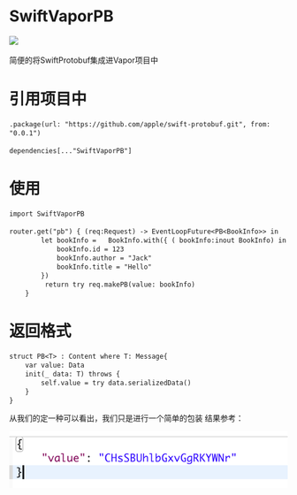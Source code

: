 # SwiftVaporPB
![](https://upload.jianshu.io/users/upload_avatars/1635153/fc06d7603a1f?imageMogr2/auto-orient/strip|imageView2/1/w/120/h/120)

简便的将SwiftProtobuf集成进Vapor项目中
# 引用项目中
```
.package(url: "https://github.com/apple/swift-protobuf.git", from: "0.0.1")

dependencies[..."SwiftVaporPB"]
```
# 使用
```
import SwiftVaporPB

router.get("pb") { (req:Request) -> EventLoopFuture<PB<BookInfo>> in
        let bookInfo =   BookInfo.with({ ( bookInfo:inout BookInfo) in
            bookInfo.id = 123
            bookInfo.author = "Jack"
            bookInfo.title = "Hello"
        })
         return try req.makePB(value: bookInfo)
    }
```
# 返回格式
```
struct PB<T> : Content where T: Message{
    var value: Data
    init(_ data: T) throws {
        self.value = try data.serializedData()
    }
}
```
从我们的定一种可以看出，我们只是进行一个简单的包装
结果参考：

![Target](./PB/QQ20181129-171713@2x.png)
